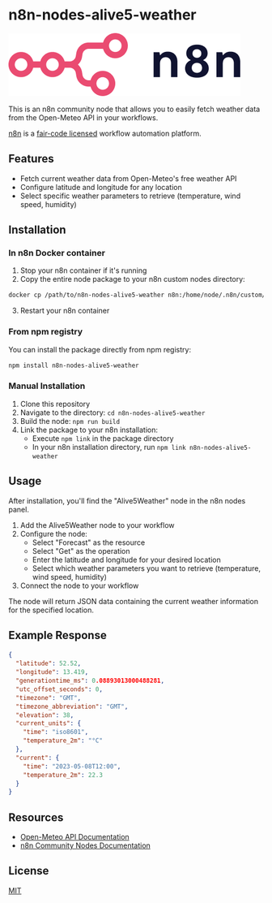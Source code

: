 # n8n-nodes-alive5-weather

![n8n.io - Workflow Automation](https://raw.githubusercontent.com/n8n-io/n8n/master/assets/n8n-logo.png)

This is an n8n community node that allows you to easily fetch weather data from the Open-Meteo API in your workflows.

[n8n](https://n8n.io/) is a [fair-code licensed](https://docs.n8n.io/reference/license/) workflow automation platform.

## Features

- Fetch current weather data from Open-Meteo's free weather API
- Configure latitude and longitude for any location
- Select specific weather parameters to retrieve (temperature, wind speed, humidity)

## Installation

### In n8n Docker container

1. Stop your n8n container if it's running
2. Copy the entire node package to your n8n custom nodes directory:
```bash
docker cp /path/to/n8n-nodes-alive5-weather n8n:/home/node/.n8n/custom/n8n-nodes-alive5-weather
```
3. Restart your n8n container

### From npm registry

You can install the package directly from npm registry:

```bash
npm install n8n-nodes-alive5-weather
```

### Manual Installation

1. Clone this repository
2. Navigate to the directory: `cd n8n-nodes-alive5-weather`
3. Build the node: `npm run build`
4. Link the package to your n8n installation: 
   - Execute `npm link` in the package directory
   - In your n8n installation directory, run `npm link n8n-nodes-alive5-weather`

## Usage

After installation, you'll find the "Alive5Weather" node in the n8n nodes panel.

1. Add the Alive5Weather node to your workflow
2. Configure the node:
   - Select "Forecast" as the resource
   - Select "Get" as the operation
   - Enter the latitude and longitude for your desired location
   - Select which weather parameters you want to retrieve (temperature, wind speed, humidity)
3. Connect the node to your workflow

The node will return JSON data containing the current weather information for the specified location.

## Example Response

```json
{
  "latitude": 52.52,
  "longitude": 13.419,
  "generationtime_ms": 0.08893013000488281,
  "utc_offset_seconds": 0,
  "timezone": "GMT",
  "timezone_abbreviation": "GMT",
  "elevation": 38,
  "current_units": {
    "time": "iso8601",
    "temperature_2m": "°C"
  },
  "current": {
    "time": "2023-05-08T12:00",
    "temperature_2m": 22.3
  }
}
```

## Resources

- [Open-Meteo API Documentation](https://open-meteo.com/en/docs)
- [n8n Community Nodes Documentation](https://docs.n8n.io/integrations/community-nodes/)

## License

[MIT](LICENSE.md)